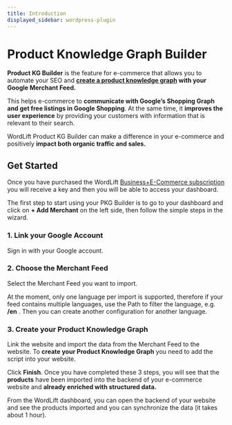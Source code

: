 ```yaml
---
title: Introduction
displayed_sidebar: wordpress-plugin
---
```

# Product Knowledge Graph Builder
**Product KG Builder** is the feature for e-commerce that allows you to automate your SEO and **[create a product knowledge graph](https://wordlift.io/blog/en/how-build-product-knowledge-graph/) with your Google Merchant Feed.**

This helps e-commerce to **communicate with Google’s Shopping Graph and get free listings in Google Shopping**. At the same time, it **improves the user experience** by providing your customers with information that is relevant to their search.

WordLift Product KG Builder can make a difference in your e-commerce and positively **impact both organic traffic and sales.**

## Get Started
Once you have purchased the WordLift [Business+E-Commerce subscription](https://wordlift.io/business/) you will receive a key and then you will be able to access your dashboard.

The first step to start using your PKG Builder is to go to your dashboard and click on **+ Add Merchant** on the left side, then follow the simple steps in the wizard.

### 1. Link your Google Account
Sign in with your Google account.

### 2. Choose the Merchant Feed
Select the Merchant Feed you want to import.

At the moment, only one language per import is supported, therefore if your feed contains multiple languages, use the Path to filter the language, e.g. **/en** . Then you can create another configuration for another language.

### 3. Create your Product Knowledge Graph
Link the website and import the data from the Merchant Feed to the website. To **create your Product Knowledge Graph** you need to add the script into your website.

Click **Finish**. Once you have completed these 3 steps, you will see that the **products** have been imported into the backend of your e-commerce website and **already enriched with structured data.**

From the WordLift dashboard, you can open the backend of your website and see the products imported and you can synchronize the data (it takes about 1 hour).